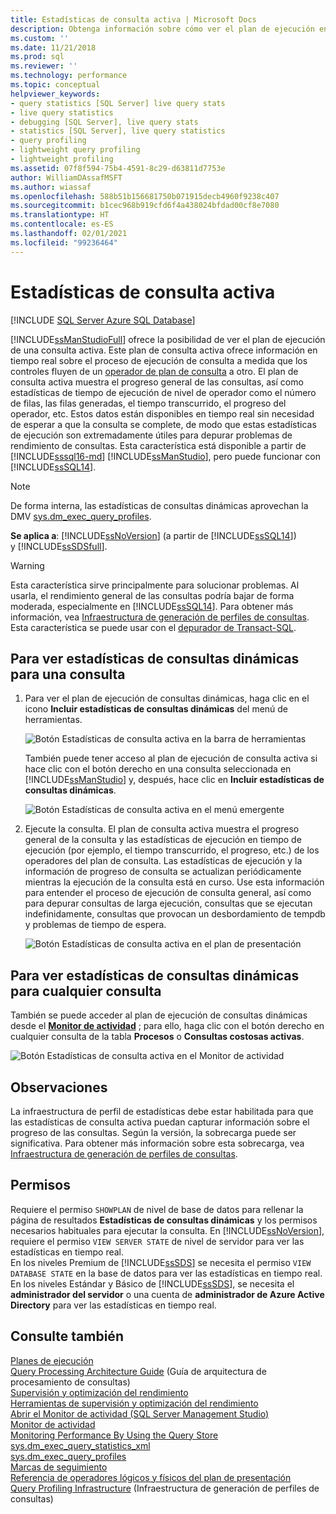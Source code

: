 ```yaml
---
title: Estadísticas de consulta activa | Microsoft Docs
description: Obtenga información sobre cómo ver el plan de ejecución en directo de una consulta activa en SQL Server Management Studio. Use las estadísticas de ejecución para depurar los problemas de rendimiento de las consultas.
ms.custom: ''
ms.date: 11/21/2018
ms.prod: sql
ms.reviewer: ''
ms.technology: performance
ms.topic: conceptual
helpviewer_keywords:
- query statistics [SQL Server] live query stats
- live query statistics
- debugging [SQL Server], live query stats
- statistics [SQL Server], live query statistics
- query profiling
- lightweight query profiling
- lightweight profiling
ms.assetid: 07f8f594-75b4-4591-8c29-d63811d7753e
author: WilliamDAssafMSFT
ms.author: wiassaf
ms.openlocfilehash: 588b51b156681750b071915decb4960f9238c407
ms.sourcegitcommit: b1cec968b919cfd6f4a438024bfdad00cf8e7080
ms.translationtype: HT
ms.contentlocale: es-ES
ms.lasthandoff: 02/01/2021
ms.locfileid: "99236464"
---
```

# <a name="live-query-statistics"></a>Estadísticas de consulta activa
[!INCLUDE [SQL Server Azure SQL Database](../../includes/applies-to-version/sql-asdb.md)]

[!INCLUDE[ssManStudioFull](../../includes/ssmanstudiofull-md.md)] ofrece la posibilidad de ver el plan de ejecución de una consulta activa. Este plan de consulta activa ofrece información en tiempo real sobre el proceso de ejecución de consulta a medida que los controles fluyen de un [operador de plan de consulta](../../relational-databases/showplan-logical-and-physical-operators-reference.md) a otro. El plan de consulta activa muestra el progreso general de las consultas, así como estadísticas de tiempo de ejecución de nivel de operador como el número de filas, las filas generadas, el tiempo transcurrido, el progreso del operador, etc. Estos datos están disponibles en tiempo real sin necesidad de esperar a que la consulta se complete, de modo que estas estadísticas de ejecución son extremadamente útiles para depurar problemas de rendimiento de consultas. Esta característica está disponible a partir de [!INCLUDE[sssql16-md](../../includes/sssql16-md.md)] [!INCLUDE[ssManStudio](../../includes/ssmanstudio-md.md)], pero puede funcionar con [!INCLUDE[ssSQL14](../../includes/sssql14-md.md)].  

> [!NOTE]
> De forma interna, las estadísticas de consultas dinámicas aprovechan la DMV [sys.dm_exec_query_profiles](../../relational-databases/system-dynamic-management-views/sys-dm-exec-query-profiles-transact-sql.md).
  
**Se aplica a**: [!INCLUDE[ssNoVersion](../../includes/ssnoversion-md.md)] (a partir de [!INCLUDE[ssSQL14](../../includes/sssql14-md.md)]) y [!INCLUDE[ssSDSfull](../../includes/sssdsfull-md.md)].  
  
> [!WARNING]  
> Esta característica sirve principalmente para solucionar problemas. Al usarla, el rendimiento general de las consultas podría bajar de forma moderada, especialmente en [!INCLUDE[ssSQL14](../../includes/sssql14-md.md)]. Para obtener más información, vea [Infraestructura de generación de perfiles de consultas](../../relational-databases/performance/query-profiling-infrastructure.md).  
> Esta característica se puede usar con el [depurador de Transact-SQL](../../ssms/scripting/configure-firewall-rules-before-running-the-tsql-debugger.md).  
  
## <a name="to-view-live-query-statistics-for-one-query"></a>Para ver estadísticas de consultas dinámicas para una consulta 
  
1.  Para ver el plan de ejecución de consultas dinámicas, haga clic en el icono **Incluir estadísticas de consultas dinámicas** del menú de herramientas.  
  
     ![Botón Estadísticas de consulta activa en la barra de herramientas](../../relational-databases/performance/media/livequerystatstoolbar.png "Botón Estadísticas de consulta activa en la barra de herramientas")  
  
     También puede tener acceso al plan de ejecución de consulta activa si hace clic con el botón derecho en una consulta seleccionada en [!INCLUDE[ssManStudio](../../includes/ssmanstudio-md.md)] y, después, hace clic en **Incluir estadísticas de consultas dinámicas**.  
  
     ![Botón Estadísticas de consulta activa en el menú emergente](../../relational-databases/performance/media/livequerystatsmenu.png "Botón Estadísticas de consulta activa en el menú emergente")  
  
2.  Ejecute la consulta. El plan de consulta activa muestra el progreso general de la consulta y las estadísticas de ejecución en tiempo de ejecución (por ejemplo, el tiempo transcurrido, el progreso, etc.) de los operadores del plan de consulta. Las estadísticas de ejecución y la información de progreso de consulta se actualizan periódicamente mientras la ejecución de la consulta está en curso. Use esta información para entender el proceso de ejecución de consulta general, así como para depurar consultas de larga ejecución, consultas que se ejecutan indefinidamente, consultas que provocan un desbordamiento de tempdb y problemas de tiempo de espera.  
  
     ![Botón Estadísticas de consulta activa en el plan de presentación](../../relational-databases/performance/media/livequerystatsplan.png "Botón Estadísticas de consulta activa en el plan de presentación")  
  
## <a name="to-view-live-query-statistics-for-any-query"></a>Para ver estadísticas de consultas dinámicas para cualquier consulta 

También se puede acceder al plan de ejecución de consultas dinámicas desde el **[Monitor de actividad](../../relational-databases/performance-monitor/activity-monitor.md)** ; para ello, haga clic con el botón derecho en cualquier consulta de la tabla **Procesos** o **Consultas costosas activas**.  
  
 ![Botón Estadísticas de consulta activa en el Monitor de actividad](../../relational-databases/performance/media/livequerystatsactmon.png "Botón Estadísticas de consulta activa en el Monitor de actividad")  
  
## <a name="remarks"></a>Observaciones  
 La infraestructura de perfil de estadísticas debe estar habilitada para que las estadísticas de consulta activa puedan capturar información sobre el progreso de las consultas. Según la versión, la sobrecarga puede ser significativa. Para obtener más información sobre esta sobrecarga, vea [Infraestructura de generación de perfiles de consultas](../../relational-databases/performance/query-profiling-infrastructure.md).
  
## <a name="permissions"></a>Permisos  
Requiere el permiso `SHOWPLAN` de nivel de base de datos para rellenar la página de resultados **Estadísticas de consultas dinámicas** y los permisos necesarios habituales para ejecutar la consulta.
En [!INCLUDE[ssNoVersion](../../includes/ssnoversion-md.md)], requiere el permiso `VIEW SERVER STATE` de nivel de servidor para ver las estadísticas en tiempo real.  
En los niveles Premium de [!INCLUDE[ssSDS](../../includes/sssds-md.md)] se necesita el permiso `VIEW DATABASE STATE` en la base de datos para ver las estadísticas en tiempo real. En los niveles Estándar y Básico de [!INCLUDE[ssSDS](../../includes/sssds-md.md)], se necesita el **administrador del servidor** o una cuenta de **administrador de Azure Active Directory** para ver las estadísticas en tiempo real.
  
## <a name="see-also"></a>Consulte también  
 [Planes de ejecución](../../relational-databases/performance/execution-plans.md)    
 [Query Processing Architecture Guide](../../relational-databases/query-processing-architecture-guide.md)   (Guía de arquitectura de procesamiento de consultas)  
 [Supervisión y optimización del rendimiento](../../relational-databases/performance/monitor-and-tune-for-performance.md)     
 [Herramientas de supervisión y optimización del rendimiento](../../relational-databases/performance/performance-monitoring-and-tuning-tools.md)     
 [Abrir el Monitor de actividad &#40;SQL Server Management Studio&#41;](../../relational-databases/performance-monitor/open-activity-monitor-sql-server-management-studio.md)     
 [Monitor de actividad](../../relational-databases/performance-monitor/activity-monitor.md)     
 [Monitoring Performance By Using the Query Store](../../relational-databases/performance/monitoring-performance-by-using-the-query-store.md)     
 [sys.dm_exec_query_statistics_xml](../../relational-databases/system-dynamic-management-views/sys-dm-exec-query-statistics-xml-transact-sql.md)     
 [sys.dm_exec_query_profiles](../../relational-databases/system-dynamic-management-views/sys-dm-exec-query-profiles-transact-sql.md)     
 [Marcas de seguimiento](../../t-sql/database-console-commands/dbcc-traceon-trace-flags-transact-sql.md)    
 [Referencia de operadores lógicos y físicos del plan de presentación](../../relational-databases/showplan-logical-and-physical-operators-reference.md)     
 [Query Profiling Infrastructure](../../relational-databases/performance/query-profiling-infrastructure.md) (Infraestructura de generación de perfiles de consultas)